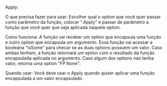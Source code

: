 Apply:

O que precisa fazer para usar:
Escolher qual o option que você quer passar como parâmetro da função, colocar ".Apply" e passar de parâmetro a função que você quer que seja aplicada naquele option.

Como funciona:
A função vai receber um option que encapsula uma função e outro option que encapsula um argumento. Essa função vai acessar a booleana "isSome" para checar se as duas options possuem um valor. Caso ambas tenham, a função retornará um option com o resultado da função encapsulada aplicada no argumento. Caso algum dos options nao tenha valor, retorna uma option "FP.None".

Quando usar:
Você deve usar o Apply quando quiser aplicar uma função encapsulada a um valor encapsulado.
